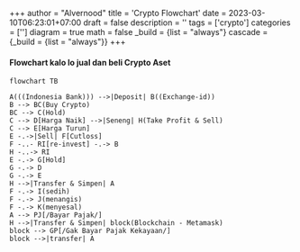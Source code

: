 +++
author = "Alvernood"
title = 'Crypto Flowchart'
date = 2023-03-10T06:23:01+07:00
draft = false
description = ''
tags = ['crypto']
categories = ['']
diagram = true
math = false
_build = {list = "always"}
cascade = {_build = {list = "always"}}
+++


#### Flowchart kalo lo jual dan beli Crypto Aset


```mermaid
flowchart TB

A(((Indonesia Bank))) -->|Deposit| B((Exchange-id))
B --> BC(Buy Crypto)
BC --> C(Hold)
C --> D[Harga Naik] -->|Seneng| H(Take Profit & Sell)
C --> E[Harga Turun]
E -.->|Sell| F[Cutloss]
F -..- RI[re-invest] -.-> B
H -..-> RI
E -.-> G[Hold]
G -.-> D
G -.-> E
H -->|Transfer & Simpen| A
F -.-> I(sedih)
F -.-> J(menangis)
F -.-> K(menyesal)
A --> PJ[/Bayar Pajak/]
H -->|Transfer & Simpen| block(Blockchain - Metamask)
block --> GP[/Gak Bayar Pajak Kekayaan/]
block -->|transfer| A
```
